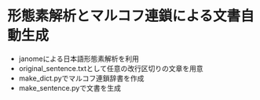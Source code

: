 # 形態素解析とマルコフ連鎖による文書自動生成
- janomeによる日本語形態素解析を利用
- original_sentence.txtとして任意の改行区切りの文章を用意
- make_dict.pyでマルコフ連鎖辞書を作成
- make_sentence.pyで文書を生成